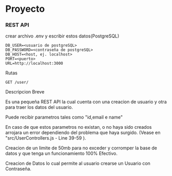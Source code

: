 # Proyecto

### REST API

crear archivo .env y escribir estos datos(PostgreSQL)

```
DB_USER=<usuario de postgreSQL>
DB_PASSWORD=<contraseña de postgreSQL>
DB_HOST=<host, ej. localhost>
PORT=<puerto>
URL=http://localhost:3000
```

Rutas

`GET /user/`

 Descripcion Breve

 Es una pequeña REST API la cual cuenta con una creacion de usuario y otra para traer los datos del usuario.

 Puede recibir parametros tales como "id,email e name"

 En caso de que estos parametros no existan, o no haya sido creados arrojara un error dependiendo del problema que haya surgido. (Vease en "src/UserControllers.js - Line 39-59 ).

Creacion de un limite de 50mb para no exceder y corromper la base de datos y que tenga un funcionamiento 100% Efectivo.

Creacion de Datos lo cual permite al usuario crearse un Usuario con Contraseña.




 
